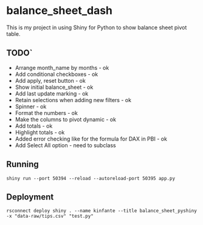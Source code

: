 # balance_sheet_dash

This is my project in using Shiny for Python to show balance sheet pivot table.

## TODO`
* Arrange month_name by months - ok
* Add conditional checkboxes - ok
* Add apply, reset button - ok
* Show initial balance_sheet - ok
* Add last update marking - ok
* Retain selections when adding new filters - ok
* Spinner - ok
* Format the numbers - ok
* Make the columns to pivot dynamic - ok
* Add totals - ok
* Highlight totals - ok
* Added error checking like for the formula for DAX in PBI - ok
* Add Select All option - need to subclass

## Running

```
shiny run --port 50394 --reload --autoreload-port 50395 app.py
```

## Deployment

```
rsconnect deploy shiny . --name kinfante --title balance_sheet_pyshiny -x "data-raw/tips.csv" "test.py"
```